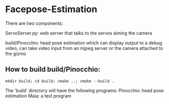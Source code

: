 # Facepose-Estimation
There are two components:

ServoServer.py: web server that talks to the servos aiming the camera

build/Pinocchio: head pose estimation which can display output to a debug video, can take video input from an mjpeg server or the camera attached to the gizmo

## How to build build/Pinocchio:

`mkdir build; cd build; cmake ..; cmake --build .`

The 'build' directory will have the following programs:
Pinocchio: head pose estimation
Maia: a test program

